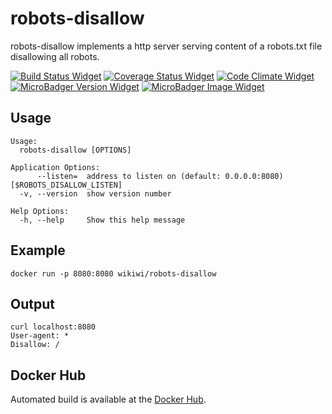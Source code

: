 # robots-disallow
robots-disallow implements a http server serving content of a robots.txt file disallowing all robots.

[![Build Status Widget]][Build Status] [![Coverage Status Widget]][Coverage Status] [![Code Climate Widget]][Code Climate] [![MicroBadger Version Widget]][MicroBadger URL] [![MicroBadger Image Widget]][MicroBadger URL]

[Build Status]: https://travis-ci.org/wikiwi/robots-disallow
[Build Status Widget]: https://travis-ci.org/wikiwi/robots-disallow.svg?branch=master
[Coverage Status]: https://coveralls.io/github/wikiwi/robots-disallow?branch=master
[Coverage Status Widget]: https://coveralls.io/repos/github/wikiwi/robots-disallow/badge.svg?branch=master
[Code Climate]: https://codeclimate.com/github/wikiwi/robots-disallow
[Code Climate Widget]: https://codeclimate.com/github/wikiwi/robots-disallow/badges/gpa.svg
[MicroBadger URL]: http://microbadger.com/#/images/wikiwi/robots-disallow
[MicroBadger Version Widget]: https://images.microbadger.com/badges/version/wikiwi/robots-disallow.svg
[MicroBadger Image Widget]: https://images.microbadger.com/badges/image/wikiwi/robots-disallow.svg


## Usage
    Usage:
      robots-disallow [OPTIONS]

    Application Options:
          --listen=  address to listen on (default: 0.0.0.0:8080) [$ROBOTS_DISALLOW_LISTEN]
      -v, --version  show version number

    Help Options:
      -h, --help     Show this help message

## Example
    docker run -p 8080:8080 wikiwi/robots-disallow

## Output
    curl localhost:8080
    User-agent: *
    Disallow: /

## Docker Hub
Automated build is available at the [Docker Hub](https://hub.docker.com/r/wikiwi/robots-disallow).

